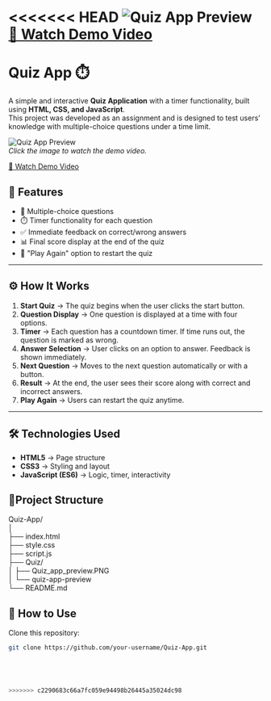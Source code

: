 <<<<<<< HEAD
![Quiz App Preview](Quiz/quiz_app_preview.PNG)
[🎥 Watch Demo Video](Quiz/quiz-app-preview.mp4)
=======
# Quiz App ⏱️

A simple and interactive **Quiz Application** with a timer functionality, built using **HTML, CSS, and JavaScript**.  
This project was developed as an assignment and is designed to test users’ knowledge with multiple-choice questions under a time limit.  

![Quiz App Preview](Quiz\Quiz_App_preview.PNG)  
*Click the image to watch the demo video.*

[🎥 Watch Demo Video](Quiz/quiz-app-preview.mp4)


## 🚀 Features

- 📑 Multiple-choice questions  
- ⏱️ Timer functionality for each question  
- ✅ Immediate feedback on correct/wrong answers  
- 📊 Final score display at the end of the quiz  
- 🔁 "Play Again" option to restart the quiz  

---

## ⚙️ How It Works

1. **Start Quiz** → The quiz begins when the user clicks the start button.  
2. **Question Display** → One question is displayed at a time with four options.  
3. **Timer** → Each question has a countdown timer. If time runs out, the question is marked as wrong.  
4. **Answer Selection** → User clicks on an option to answer. Feedback is shown immediately.  
5. **Next Question** → Moves to the next question automatically or with a button.  
6. **Result** → At the end, the user sees their score along with correct and incorrect answers.  
7. **Play Again** → Users can restart the quiz anytime.  

---

## 🛠️ Technologies Used

- **HTML5** → Page structure  
- **CSS3** → Styling and layout  
- **JavaScript (ES6)** → Logic, timer, interactivity  


## 📂Project Structure
Quiz-App/  
│  
├── index.html  
├── style.css  
├── script.js   
├── Quiz/  
│   ├── Quiz_app_preview.PNG  
│   └── quiz-app-preview   
└── README.md  


## 🚀 How to Use

Clone this repository:  
```bash
git clone https://github.com/your-username/Quiz-App.git





>>>>>>> c2290683c66a7fc059e94498b26445a35024dc98
